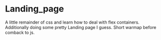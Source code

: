 # Landing_page

A little remainder of css and learn how to deal with flex containers. Additionally doing some pretty Landing page I guess. Short warmap before comback to js.
